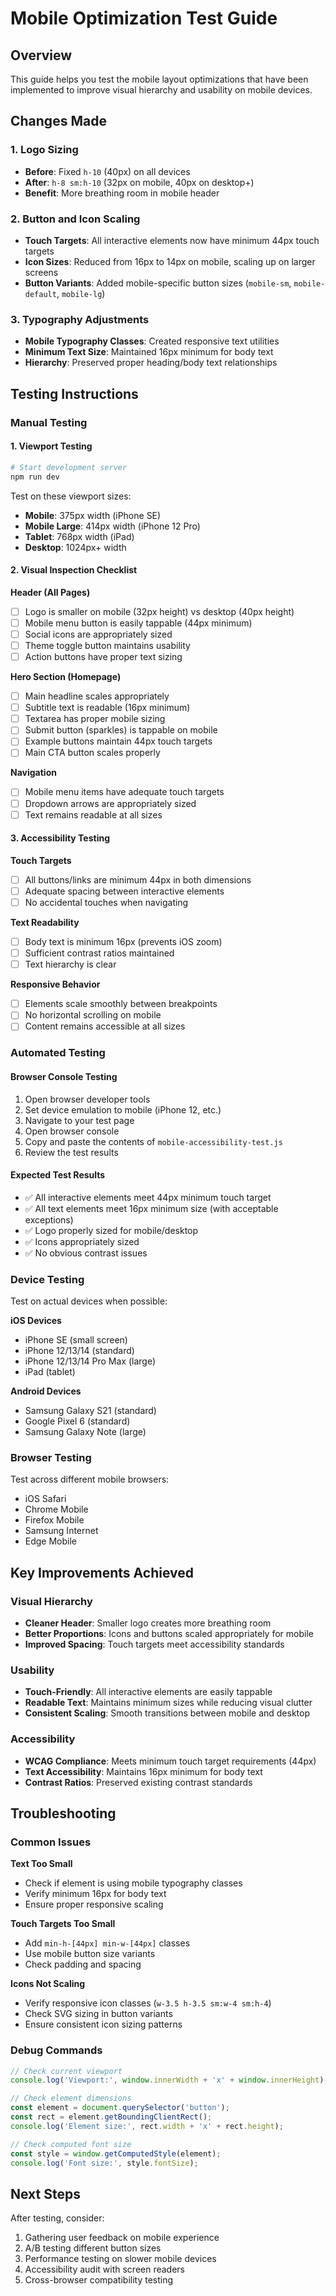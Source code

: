 # Mobile Optimization Test Guide

## Overview

This guide helps you test the mobile layout optimizations that have been implemented to improve visual hierarchy and usability on mobile devices.

## Changes Made

### 1. Logo Sizing
- **Before**: Fixed `h-10` (40px) on all devices
- **After**: `h-8 sm:h-10` (32px on mobile, 40px on desktop+)
- **Benefit**: More breathing room in mobile header

### 2. Button and Icon Scaling
- **Touch Targets**: All interactive elements now have minimum 44px touch targets
- **Icon Sizes**: Reduced from 16px to 14px on mobile, scaling up on larger screens
- **Button Variants**: Added mobile-specific button sizes (`mobile-sm`, `mobile-default`, `mobile-lg`)

### 3. Typography Adjustments
- **Mobile Typography Classes**: Created responsive text utilities
- **Minimum Text Size**: Maintained 16px minimum for body text
- **Hierarchy**: Preserved proper heading/body text relationships

## Testing Instructions

### Manual Testing

#### 1. Viewport Testing
```bash
# Start development server
npm run dev
```

Test on these viewport sizes:
- **Mobile**: 375px width (iPhone SE)
- **Mobile Large**: 414px width (iPhone 12 Pro)
- **Tablet**: 768px width (iPad)
- **Desktop**: 1024px+ width

#### 2. Visual Inspection Checklist

**Header (All Pages)**
- [ ] Logo is smaller on mobile (32px height) vs desktop (40px height)
- [ ] Mobile menu button is easily tappable (44px minimum)
- [ ] Social icons are appropriately sized
- [ ] Theme toggle button maintains usability
- [ ] Action buttons have proper text sizing

**Hero Section (Homepage)**
- [ ] Main headline scales appropriately
- [ ] Subtitle text is readable (16px minimum)
- [ ] Textarea has proper mobile sizing
- [ ] Submit button (sparkles) is tappable on mobile
- [ ] Example buttons maintain 44px touch targets
- [ ] Main CTA button scales properly

**Navigation**
- [ ] Mobile menu items have adequate touch targets
- [ ] Dropdown arrows are appropriately sized
- [ ] Text remains readable at all sizes

#### 3. Accessibility Testing

**Touch Targets**
- [ ] All buttons/links are minimum 44px in both dimensions
- [ ] Adequate spacing between interactive elements
- [ ] No accidental touches when navigating

**Text Readability**
- [ ] Body text is minimum 16px (prevents iOS zoom)
- [ ] Sufficient contrast ratios maintained
- [ ] Text hierarchy is clear

**Responsive Behavior**
- [ ] Elements scale smoothly between breakpoints
- [ ] No horizontal scrolling on mobile
- [ ] Content remains accessible at all sizes

### Automated Testing

#### Browser Console Testing
1. Open browser developer tools
2. Set device emulation to mobile (iPhone 12, etc.)
3. Navigate to your test page
4. Open browser console
5. Copy and paste the contents of `mobile-accessibility-test.js`
6. Review the test results

#### Expected Test Results
- ✅ All interactive elements meet 44px minimum touch target
- ✅ All text elements meet 16px minimum size (with acceptable exceptions)
- ✅ Logo properly sized for mobile/desktop
- ✅ Icons appropriately sized
- ✅ No obvious contrast issues

### Device Testing

Test on actual devices when possible:

**iOS Devices**
- iPhone SE (small screen)
- iPhone 12/13/14 (standard)
- iPhone 12/13/14 Pro Max (large)
- iPad (tablet)

**Android Devices**
- Samsung Galaxy S21 (standard)
- Google Pixel 6 (standard)
- Samsung Galaxy Note (large)

### Browser Testing

Test across different mobile browsers:
- iOS Safari
- Chrome Mobile
- Firefox Mobile
- Samsung Internet
- Edge Mobile

## Key Improvements Achieved

### Visual Hierarchy
- **Cleaner Header**: Smaller logo creates more breathing room
- **Better Proportions**: Icons and buttons scaled appropriately for mobile
- **Improved Spacing**: Touch targets meet accessibility standards

### Usability
- **Touch-Friendly**: All interactive elements are easily tappable
- **Readable Text**: Maintains minimum sizes while reducing visual clutter
- **Consistent Scaling**: Smooth transitions between mobile and desktop

### Accessibility
- **WCAG Compliance**: Meets minimum touch target requirements (44px)
- **Text Accessibility**: Maintains 16px minimum for body text
- **Contrast Ratios**: Preserved existing contrast standards

## Troubleshooting

### Common Issues

**Text Too Small**
- Check if element is using mobile typography classes
- Verify minimum 16px for body text
- Ensure proper responsive scaling

**Touch Targets Too Small**
- Add `min-h-[44px] min-w-[44px]` classes
- Use mobile button size variants
- Check padding and spacing

**Icons Not Scaling**
- Verify responsive icon classes (`w-3.5 h-3.5 sm:w-4 sm:h-4`)
- Check SVG sizing in button variants
- Ensure consistent icon sizing patterns

### Debug Commands

```javascript
// Check current viewport
console.log('Viewport:', window.innerWidth + 'x' + window.innerHeight);

// Check element dimensions
const element = document.querySelector('button');
const rect = element.getBoundingClientRect();
console.log('Element size:', rect.width + 'x' + rect.height);

// Check computed font size
const style = window.getComputedStyle(element);
console.log('Font size:', style.fontSize);
```

## Next Steps

After testing, consider:
1. Gathering user feedback on mobile experience
2. A/B testing different button sizes
3. Performance testing on slower mobile devices
4. Accessibility audit with screen readers
5. Cross-browser compatibility testing
